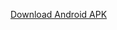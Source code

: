 [Download Android APK](https://expo.dev//accounts/kenningtonz/projects/buddylink/builds/448e15c8-ea10-495e-9bb1-2d0a0024c7e8) 


